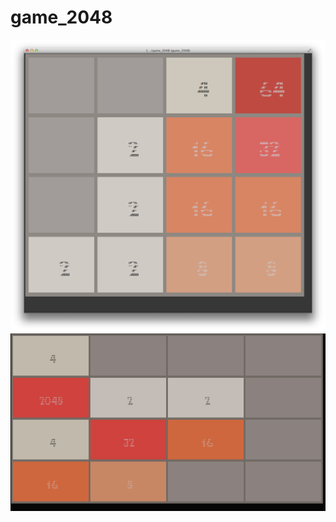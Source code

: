 # game_2048

<img src="https://github.com/Scanf974/game_2048/blob/master/Screen%20Shot%202015-03-10%20at%2002.06.16.png">
<img src="https://github.com/Scanf974/game_2048/blob/master/Screen%20Shot%202015-03-03%20at%2009.35.39.png">
